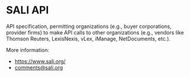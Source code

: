 # SALI API
API specification, permitting organizations (e.g., buyer corporations, provider firms) to make API calls to other organizations (e.g., vendors like Thomson Reuters, LexisNexis, vLex, iManage, NetDocuments, etc.). 

More information:
- https://www.sali.org/
- comments@sali.org
